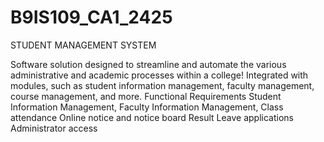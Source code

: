 # B9IS109_CA1_2425
STUDENT MANAGEMENT SYSTEM

Software solution designed to streamline and automate the various administrative and academic processes within a college!
Integrated with modules, such as student information management, faculty management, course management, and more.
Functional Requirements
    Student Information Management,
    Faculty Information Management,
    Class attendance
    Online notice and notice board
    Result
    Leave applications
    Administrator access




